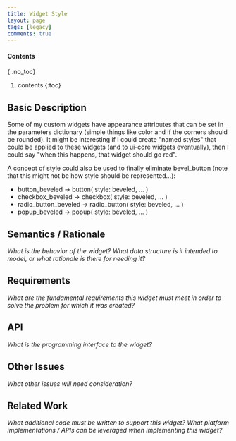 ```yaml
---
title: Widget Style
layout: page
tags: [legacy]
comments: true
---
```

#### Contents
{:.no_toc}
1. contents
{:toc}

## Basic Description

Some of my custom widgets have appearance attributes that can be set in the parameters dictionary (simple things like color and if the corners should be rounded). It might be interesting if I could create "named styles" that could be applied to these widgets (and to ui-core widgets eventually), then I could say "when this happens, that widget should go red".

A concept of style could also be used to finally eliminate bevel_button (note that this might not be how style should be represented...):
* button_beveled -> button( style: beveled, ... )
* checkbox_beveled -> checkbox( style: beveled, ... )
* radio_button_beveled -> radio_button( style: beveled, ... )
* popup_beveled -> popup( style: beveled, ... )

## Semantics / Rationale

_What is the behavior of the widget? What data structure is it intended to model, or what rationale is there for needing it?_

## Requirements

_What are the fundamental requirements this widget must meet in order to solve the problem for which it was created?_

## API

_What is the programming interface to the widget?_

## Other Issues

_What other issues will need consideration?_

## Related Work

_What additional code must be written to support this widget? What platform implementations / APIs can be leveraged when implementing this widget?_
